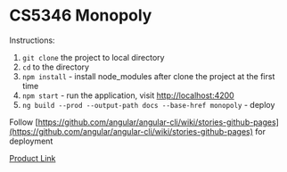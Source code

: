 # CS5346 Monopoly

Instructions:
1. `git clone` the project to local directory
2. `cd` to the directory
3. `npm install` - install node_modules after clone the project at the first time
4. `npm start` - run the application, visit [http://localhost:4200](http://localhost:4200)
5. `ng build --prod --output-path docs --base-href monopoly` - deploy

Follow [https://github.com/angular/angular-cli/wiki/stories-github-pages](https://github.com/angular/angular-cli/wiki/stories-github-pages) for deployment

[Product Link](http://eric-han.com/monopoly/pages)

